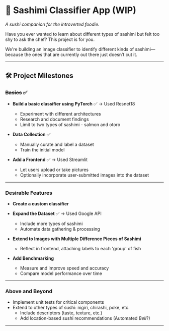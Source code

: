 # 🍣 Sashimi Classifier App (WIP)

_A sushi companion for the introverted foodie._

Have you ever wanted to learn about different types of sashimi but felt too shy to ask the chef? This project is for you.

We're building an image classifier to identify different kinds of sashimi—because the ones that are currently out there just doesn’t cut it.

---

## 🛠️ Project Milestones

### ~~Basics~~ ✅

- **Build a basic classifier using PyTorch** ✅ -> Used Resnet18
  - Experiment with different architectures
  - Research and document findings
  - Limit to two types of sashimi - salmon and otoro

- **Data Collection** ✅
  - Manually curate and label a dataset
  - Train the initial model

- **Add a Frontend** ✅ -> Used Streamlit
  - Let users upload or take pictures
  - Optionally incorporate user-submitted images into the dataset

---

### Desirable Features
- **Create a custom classifier** 

- **Expand the Dataset** ✅ -> Used Google API
  - Include more types of sashimi
  - Automate data gathering & processing

- **Extend to Images with Multiple Difference Pieces of Sashimi**
  - Reflect in frontend, attaching labels to each 'group' of fish

- **Add Benchmarking**
  - Measure and improve speed and accuracy
  - Compare model performance over time

---

### Above and Beyond

- Implement unit tests for critical components
- Extend to other types of sushi: nigiri, chirashi, poke, etc.
  - Include descriptors (taste, texture, etc.)
  - Add location-based sushi recommendations (Automated _Beli_?)

---
